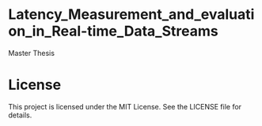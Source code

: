 # Latency_Measurement_and_evaluation_in_Real-time_Data_Streams
Master Thesis

# License
This project is licensed under the MIT License. See the LICENSE file for details.
